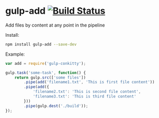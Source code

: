 # gulp-add [![Build Status](https://travis-ci.org/hoho/gulp-add.svg?branch=master)](https://travis-ci.org/hoho/gulp-add)

Add files by content at any point in the pipeline

Install:

```sh
npm install gulp-add --save-dev
```


Example:

```js
var add = require('gulp-conkitty');

gulp.task('some-task', function() {
    return gulp.src(['some files'])
        .pipe(add('filename1.txt', 'This is first file content'))
        .pipe(add({
            'filename2.txt': 'This is second file content',
            'filename3.txt': 'This is third file content'
        }))
        .pipe(gulp.dest('./build'));
});
```
